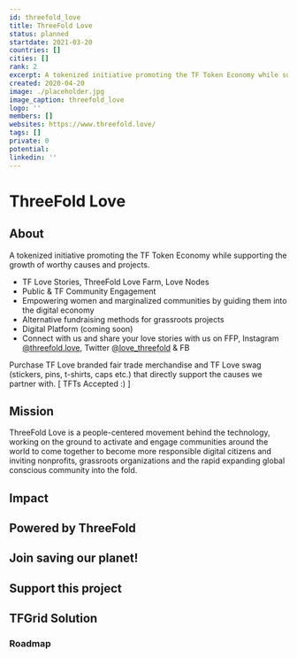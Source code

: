 ```yaml
---
id: threefold_love
title: ThreeFold Love
status: planned
startdate: 2021-03-20
countries: []
cities: []
rank: 2
excerpt: A tokenized initiative promoting the TF Token Economy while supporting the growth of worthy causes and projects.
created: 2020-04-20
image: ./placeholder.jpg
image_caption: threefold_love
logo: ''
members: []
websites: https://www.threefold.love/
tags: []
private: 0
potential:
linkedin: ''
---
```


# ThreeFold Love

## About

A tokenized initiative promoting the TF Token Economy while supporting the growth of worthy causes and projects.  

- TF Love Stories, ThreeFold Love Farm, Love Nodes
- Public & TF Community Engagement 
- Empowering women and marginalized communities by guiding them into the digital economy
- Alternative fundraising methods for grassroots projects
- Digital Platform (coming soon)
- Connect with us and share your love stories with us on FFP, Instagram [@threefold.love](https://www.instagram.com/threefold.love/), Twitter [@love_threefold](https://twitter.com/love_threefold) & FB

Purchase TF Love branded fair trade merchandise and TF Love swag (stickers, pins, t-shirts, caps etc.) that directly support the causes we partner with. [ TFTs Accepted :) ]

## Mission

ThreeFold Love is a people-centered movement behind the technology, working on the ground to activate and engage communities around the world to come together to become more responsible digital citizens and inviting nonprofits, grassroots organizations and the rapid expanding global conscious community into the fold.

## Impact

## Powered by ThreeFold

## Join saving our planet!

## Support this project

## TFGrid Solution

### Roadmap




